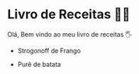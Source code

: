 # Livro de Receitas :man_cook:

Olá, Bem vindo ao meu livro de receitas :raised_hand_with_fingers_splayed:

- Strogonoff de Frango

- Purê de batata

